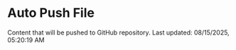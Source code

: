 # Auto Push File

Content that will be pushed to GitHub repository.
Last updated: 08/15/2025, 05:20:19 AM